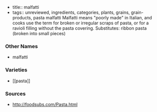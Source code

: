 - title:: malfatti
- tags:: unreviewed, ingredients, categories, plants, grains, grain-products, pasta
malfatti Malfatti means "poorly made" in Italian, and cooks use the term for broken or irregular scraps of pasta, or for a ravioli filling without the pasta covering. Substitutes: ribbon pasta (broken into small pieces)

### Other Names

* malfatti

### Varieties

* [[pasta]]

### Sources
* http://foodsubs.com/Pasta.html
